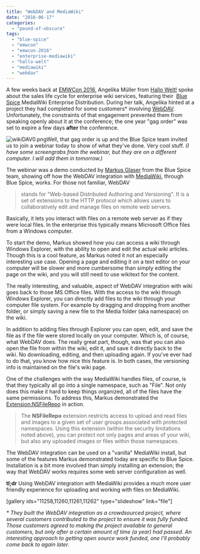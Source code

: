 ```yaml
---
title: "WebDAV and MediaWiki"
date: "2016-06-17"
categories: 
  - "pound-of-obscure"
tags: 
  - "blue-spice"
  - "emwcon"
  - "emwcon-2016"
  - "enterprise-mediawiki"
  - "hallo-welt"
  - "mediawiki"
  - "webdav"
---
```


A few weeks back at [EMWCon 2016](https://gbrettmiller.com/2016/05/26/emwcon-2016-some-notes-day-2/), Angelika Müller from [Hallo Welt!](http://hallowelt.com/) spoke about the sales life cycle for enterprise wiki services, featuring their  [Blue Spice](http://bluespice.com/) MediaWiki Enterprise Distribution. During her talk, Angelika hinted at a project they had completed for some customers\* involving [WebDAV](http://www.webdav.org/). Unfortunately, the constraints of that engagement prevented them from speaking openly about it at the conference; the one year "gag order" was set to expire a few days **after** the conference.

![wikiDAV0.png](images/wikidav01.png)Well, that gag order is up and the Blue Spice team invited us to join a webinar today to show of what they've done. Very cool stuff. _(I have some screengrabs from the webinar, but they are on a different computer. I will add them in tomorrow.)_ 

The webinar was a demo conducted by [Markus Glaser](https://twitter.com/mrglaser) from the Blue Spice team, showing off how the WebDAV integration with [MediaWiki](https://www.mediawiki.org/wiki/MediaWiki), through Blue Spice, works. For those not familiar, WebDAV

> stands for "Web-based Distributed Authoring and Versioning". It is a set of extensions to the HTTP protocol which allows users to collaboratively edit and manage files on remote web servers.

Basically, it lets you interact with files on a remote web server as if they were local files. In the enterprise this typically means Microsoft Office files from a Windows computer.

To start the demo, Markus showed how you can access a wiki through Windows Explorer, with the ability to open and edit the actual wiki articles. Though this is a cool feature, as Markus noted it not an especially interesting use case. Opening a page and editing it on a text editor on your computer will be slower and more cumbersome than simply editing the page on the wiki, and you will still need to use wikitext for the content.

The really interesting, and valuable, aspect of WebDAV integration with wiki goes back to those MS Office files. With the access to the wiki through Windows Explorer, you can directly add files to the wiki through your computer file system. For example by dragging and dropping from another folder, or simply saving a new file to the Media folder (aka namespace) on the wiki.

In addition to adding files through Explorer you can open, edit, and save the file as if the file were stored locally on your computer. Which is, of course, what WebDAV does. The really great part, though, was that you can also open the file from within the wiki, edit it, and save it directly back to the wiki. No downloading, editing, and then uploading again. If you've ever had to do that, you know how nice this feature is. In both cases, the versioning info is maintained on the file's wiki page.

One of the challenges with the way MediaWiki handles files, of course, is that they typically all go into a single namespace, such as "File". Not only does this make it hard to keep things organized, all of the files have the same permissions. To address this, Markus demonstrated the [Extension:NSFileRepo](https://www.mediawiki.org/wiki/Extension:NSFileRepo) in action.

> The **NSFileRepo** extension restricts access to upload and read files and images to a given set of user groups associated with protected namespaces. Using this extension (within the security limitations noted above), you can protect not only pages and areas of your wiki, but also any uploaded images or files within those namespaces.

The WebDAV integration can be used on a "vanilla" MediaWiki install, but some of the features Markus demonstrated today are specific to Blue Spice. Installation is a bit more involved than simply installing an extension; the way that WebDAV works requires some web server configuration as well.

**tl;dr** Using WebDAV integration with MediaWiki provides a much more user friendly experience for uploading and working with files on MediaWiki.

\[gallery ids="11258,11260,11261,11262" type="slideshow" link="file"\]

_\* They built the WebDAV integration as a crowdsourced project, where several customers contributed to the project to ensure it was fully funded. Those customers agreed to making the project available to general customers, but only after a certain amount of time (a year) had passed. An interesting approach to getting open source work funded, one I'll probably come back to again later._
